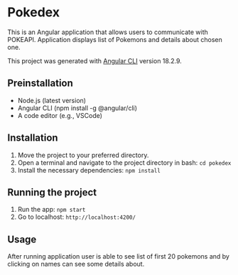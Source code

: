 # Pokedex

This is an Angular application that allows users to communicate with POKEAPI. Application displays list of Pokemons and details about chosen one. </br>

This project was generated with [Angular CLI](https://github.com/angular/angular-cli) version 18.2.9.

## Preinstallation
- Node.js (latest version)
- Angular CLI (npm install -g @angular/cli)
- A code editor (e.g., VSCode)

## Installation
1. Move the project to your preferred directory.
2. Open a terminal and navigate to the project directory in bash: 
`cd pokedex`
3. Install the necessary dependencies: `npm install`

## Running the project
1. Run the app:
`npm start`
2. Go to localhost:
`http://localhost:4200/`

## Usage
After running application user is able to see list of first 20 pokemons and by clicking on names can see some details about. 
